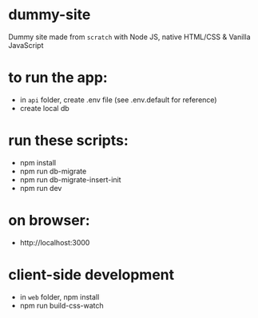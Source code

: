 # dummy-site
Dummy site made from `scratch` with Node JS, native HTML/CSS &amp; Vanilla JavaScript

# to run the app:
- in `api` folder, create .env file (see .env.default for reference)
- create local db

# run these scripts:
- npm install
- npm run db-migrate
- npm run db-migrate-insert-init
- npm run dev

# on browser:
- http://localhost:3000

# client-side development
- in `web` folder, npm install
- npm run build-css-watch
